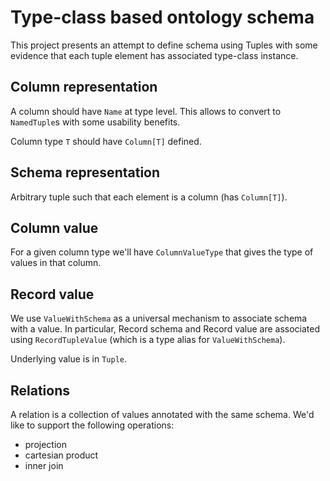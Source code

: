 # Type-class based ontology schema

This project presents an attempt to define schema using Tuples with some evidence that each tuple element has associated type-class instance.

## Column representation

A column should have `Name` at type level. 
This allows to convert to `NamedTuple`s with some usability benefits.

Column type `T` should have `Column[T]` defined.

## Schema representation

Arbitrary tuple such that each element is a column (has `Column[T]`).

## Column value

For a given column type we'll have `ColumnValueType` 
that gives the type of values in that column.

## Record value

We use `ValueWithSchema` as a universal mechanism to associate schema with a value. In particular, Record schema and Record value are associated using `RecordTupleValue` (which is a type alias for `ValueWithSchema`).

Underlying value is in `Tuple`.

## Relations

A relation is a collection of values annotated with the same schema.
We'd like to support the following operations:
- projection 
- cartesian product
- inner join
